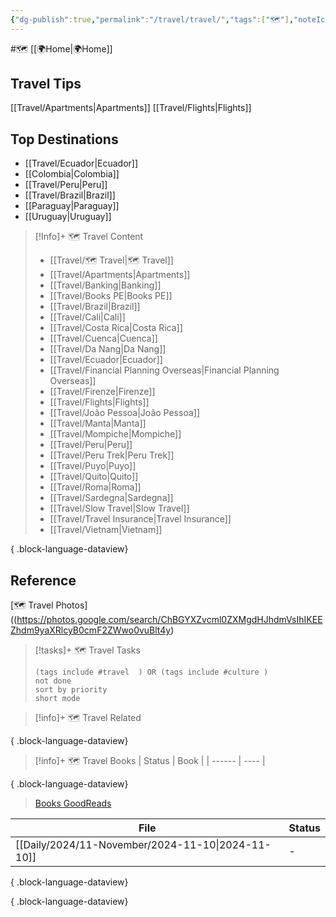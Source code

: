 ```yaml
---
{"dg-publish":true,"permalink":"/travel/travel/","tags":["🗺️"],"noteIcon":""}
---
```


#🗺️ [[🌍Home\|🌍Home]]
## Travel Tips
[[Travel/Apartments\|Apartments]] 
[[Travel/Flights\|Flights]]

## Top Destinations
- [[Travel/Ecuador\|Ecuador]]
- [[Colombia\|Colombia]]
- [[Travel/Peru\|Peru]]
- [[Travel/Brazil\|Brazil]]
- [[Paraguay\|Paraguay]]
- [[Uruguay\|Uruguay]]



> [!Info]+ 🗺️ Travel Content
>  - [[Travel/🗺️ Travel\|🗺️ Travel]]
> - [[Travel/Apartments\|Apartments]]
> - [[Travel/Banking\|Banking]]
> - [[Travel/Books PE\|Books PE]]
> - [[Travel/Brazil\|Brazil]]
> - [[Travel/Cali\|Cali]]
> - [[Travel/Costa Rica\|Costa Rica]]
> - [[Travel/Cuenca\|Cuenca]]
> - [[Travel/Da Nang\|Da Nang]]
> - [[Travel/Ecuador\|Ecuador]]
> - [[Travel/Financial Planning Overseas\|Financial Planning Overseas]]
> - [[Travel/Firenze\|Firenze]]
> - [[Travel/Flights\|Flights]]
> - [[Travel/João Pessoa\|João Pessoa]]
> - [[Travel/Manta\|Manta]]
> - [[Travel/Mompiche\|Mompiche]]
> - [[Travel/Peru\|Peru]]
> - [[Travel/Peru Trek\|Peru Trek]]
> - [[Travel/Puyo\|Puyo]]
> - [[Travel/Quito\|Quito]]
> - [[Travel/Roma\|Roma]]
> - [[Travel/Sardegna\|Sardegna]]
> - [[Travel/Slow Travel\|Slow Travel]]
> - [[Travel/Travel Insurance\|Travel Insurance]]
> - [[Travel/Vietnam\|Vietnam]]
> 
{ .block-language-dataview}

## Reference
[🗺️ Travel Photos]((https://photos.google.com/search/ChBGYXZvcml0ZXMgdHJhdmVsIhIKEEZhdm9yaXRlcyB0cmF2ZWwo0vuBlt4y)

> [!tasks]+ 🗺️ Travel Tasks
> ```tasks
> (tags include #travel  ) OR (tags include #culture )
> not done
> sort by priority
> short mode
> ```

> [!info]+ 🗺️ Travel Related
>  
{ .block-language-dataview}

> [!info]+ 🗺️ Travel Books
>  | Status | Book |
> | ------ | ---- |
> 
{ .block-language-dataview}
> [Books GoodReads](https://www.goodreads.com/review/list/55896-mark?shelf={title}&sort=rating) 

| File                                                 | Status |
| ---------------------------------------------------- | ------ |
| [[Daily/2024/11-November/2024-11-10\|2024-11-10]] | \-     |

{ .block-language-dataview}

{ .block-language-dataview}